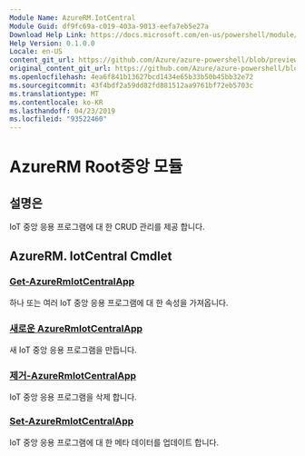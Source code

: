 ```yaml
---
Module Name: AzureRM.IotCentral
Module Guid: df9fc69a-c019-403a-9013-eefa7eb5e27a
Download Help Link: https://docs.microsoft.com/en-us/powershell/module/azurerm.iotcentral
Help Version: 0.1.0.0
Locale: en-US
content_git_url: https://github.com/Azure/azure-powershell/blob/preview/src/ResourceManager/IotCentral/Commands.IotCentral/help/AzureRM.IotCentral.md
original_content_git_url: https://github.com/Azure/azure-powershell/blob/preview/src/ResourceManager/IotCentral/Commands.IotCentral/help/AzureRM.IotCentral.md
ms.openlocfilehash: 4ea6f841b13627bcd1434e65b33b50b45bb32e72
ms.sourcegitcommit: 43f4bdf2a59dd82fd881512aa9761bf72eb5703c
ms.translationtype: MT
ms.contentlocale: ko-KR
ms.lasthandoff: 04/23/2019
ms.locfileid: "93522460"
---
```

# AzureRM Root중앙 모듈
## 설명은
IoT 중앙 응용 프로그램에 대 한 CRUD 관리를 제공 합니다.

## AzureRM. IotCentral Cmdlet
### [Get-AzureRmIotCentralApp](Get-AzureRmIotCentralApp.md)
하나 또는 여러 IoT 중앙 응용 프로그램에 대 한 속성을 가져옵니다.

### [새로운 AzureRmIotCentralApp](New-AzureRmIotCentralApp.md)
새 IoT 중앙 응용 프로그램을 만듭니다.

### [제거-AzureRmIotCentralApp](Remove-AzureRmIotCentralApp.md)
IoT 중앙 응용 프로그램을 삭제 합니다.

### [Set-AzureRmIotCentralApp](Set-AzureRmIotCentralApp.md)
IoT 중앙 응용 프로그램에 대 한 메타 데이터를 업데이트 합니다.

